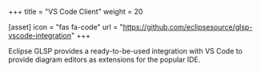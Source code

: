 +++
title = "VS Code Client"
weight = 20

[asset]
  icon = "fas fa-code"
  url = "https://github.com/eclipsesource/glsp-vscode-integration"
+++

Eclipse GLSP provides a ready-to-be-used integration with VS Code to provide diagram editors as extensions for the popular IDE.